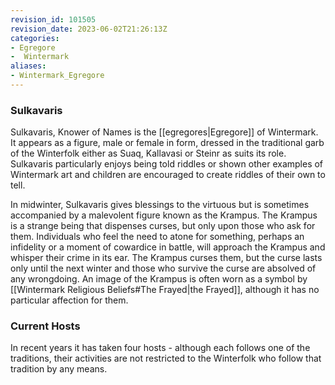 ```yaml
---
revision_id: 101505
revision_date: 2023-06-02T21:26:13Z
categories:
- Egregore
-  Wintermark
aliases:
- Wintermark_Egregore
---
```


### Sulkavaris
Sulkavaris, Knower of Names is the [[egregores|Egregore]] of Wintermark. It appears as a figure, male or female in form, dressed in the traditional garb of the Winterfolk either as Suaq, Kallavasi or Steinr as suits its role. Sulkavaris particularly enjoys being told riddles or shown other examples of Wintermark art and children are encouraged to create riddles of their own to tell.

In midwinter, Sulkavaris gives blessings to the virtuous but is sometimes accompanied by a malevolent figure known as the Krampus. The Krampus is a strange being that dispenses curses, but only upon those who ask for them. Individuals who feel the need to atone for something, perhaps an infidelity or a moment of cowardice in battle, will approach the Krampus and whisper their crime in its ear. The Krampus curses them, but the curse lasts only until the next winter and those who survive the curse are absolved of any wrongdoing. An image of the Krampus is often worn as a symbol by [[Wintermark Religious Beliefs#The Frayed|the Frayed]], although it has no particular affection for them.

### Current Hosts

In recent years it has taken four hosts - although each follows one of the traditions, their activities are not restricted to the Winterfolk who follow that tradition by any means. 







